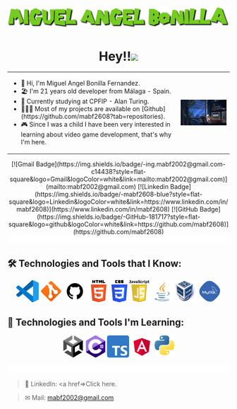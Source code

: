 <h1 align="center">
  <img src="./assets/img/nombre.png" alt="Miguel Angel Bonilla" />
</h1>

<h1 align="center">Hey!!<img src="https://media.giphy.com/media/hvRJCLFzcasrR4ia7z/giphy.gif" width="30"></h1>

<table style="border: none;">
  <tr style="border: none;">
    <td style="border: none;">
      <ul>
        <li>
          🦔 Hi, I'm Miguel Angel Bonilla Fernandez.
        </li>
        <li>
          🏖️ I'm 21 years old developer from Málaga - Spain. 
        </li>
        <li>
          🏫 Currently studying at CPFIP - Alan Turing.
        </li>
        <li>
          👨🏻‍💻 Most of my projects are available on [Github](https://github.com/mabf2608?tab=repositories).
        </li>
        <li>
          🎮 Since I was a child I have been very interested in learning about video game development, that's why I'm here.
        </li>
    </td>
    <td style="border: none;">
      <img align="right" alt="GIF" src="./assets/img/1.gif" width="400"/>
    </td>
  </tr>
</table>

<div align="center">
    [![Gmail Badge](https://img.shields.io/badge/-ing.mabf2002@gmail.com-c14438?style=flat-square&logo=Gmail&logoColor=white&link=mailto:mabf2002@gmail.com)](mailto:mabf2002@gmail.com)
    [![Linkedin Badge](https://img.shields.io/badge/-mabf2608-blue?style=flat-square&logo=Linkedin&logoColor=white&link=https://www.linkedin.com/in/mabf2608)](https://www.linkedin.com/in/mabf2608)
    [![GitHub Badge](https://img.shields.io/badge/-GitHub-181717?style=flat-square&logo=github&logoColor=white&link=https://github.com/mabf2608)](https://github.com/mabf2608)
</div>

<img src="./assets/img/divisor.gif" alt="divisor" />

<h2 align="left"> 🛠️ Technologies and Tools that I Know:</h2>

<p align="center">
  <code><a href="https://code.visualstudio.com"><img alt="VSCode" title="VSCode" src="./assets/img/vscode.webp" height="50"></a></code>
  <code><a href="https://en.wikipedia.org/wiki/Git"><img alt="Git" title="Git" src="./assets/img/git.png" height="50"></a></code>
  <code><a href="https://en.wikipedia.org/wiki/GitHub"><img alt="GitHub" title="GitHub" src="./assets/img/github.png" height="50"></a></code>  
  <code><a href="https://en.wikipedia.org/wiki/HTML"><img alt="HTML 5" title="HTML 5" src="./assets/img/HTML5.png" height="50"></a></code>
  <code><a href="https://www.w3.org/Style/CSS/Overview.en.html"><img alt="CSS 3" title="CSS 3" src="./assets/img/CSS.png" height="50"></a></code>
  <code><a href="https://developer.mozilla.org/en/docs/Web/JavaScript"><img alt="JavaScript" title="JavaScript" src="./assets/img/Javascript.png" height="50"></a></code>
  <code><a href="https://www.java.com/en/"><img alt="Java" title="Java" src="./assets/img/java.webp" height="50"></a></code>
  <code><a href="https://en.wikipedia.org/wiki/VirtualBox"><img alt="VirtualBox" title="VirtualBox" src="./assets/img/Virtualbox_logo.png" height="50"></a></code>
  <code><a href="https://en.wikipedia.org/wiki/MySQL"><img alt="MySQL" title="MySQL" src="./assets/img/mysql.png" height="50"></a></code>
<h2 align="left"> 📖 Technologies and Tools I'm Learning:</h2>

<p align="center">
  <code><a href="https://en.wikipedia.org/wiki/Unity_(game_engine)"><img alt="Unity" title="Unity" src="./assets/img/unity.png" height="50"></a></code>
  <code><a href="https://es.wikipedia.org/wiki/C_Sharp"><img alt="C#" title="C#" src="./assets/img/Logo_C_sharp.png" height="50"></a></code>
  <code><a href="https://en.wikipedia.org/wiki/TypeScript"><img alt="TypeScript" title="TypeScript" src="./assets/img/Typescript.png" height="50"></a></code>
  <code><a href="https://en.wikipedia.org/wiki/Angular_(web_framework)"><img alt="Angular" title="Angular" src="./assets/img/Angular.png" height="50"></a></code>  
  <code><a href="https://www.python.org"><img alt="Python" title="HTML 5" src="./assets/img/Python.png" height="50"></a></code>
  
</p>



<img src="./assets/img/divisor.gif" alt="divisor" />
      
  > 💼 LinkedIn: <a href=>Click here.</a>

  > ✉ Mail: mabf2002@gmail.com
